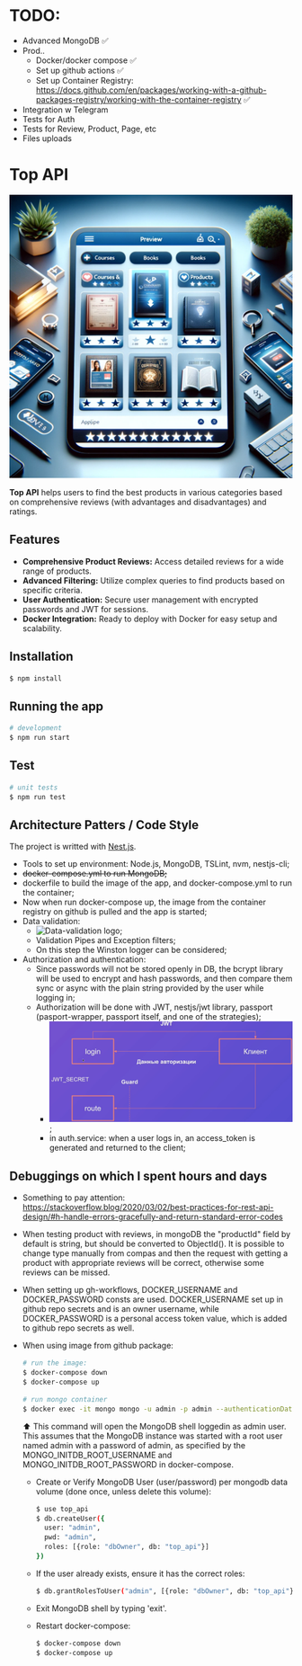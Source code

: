 # TODO:

- Advanced MongoDB ✅
- Prod..
  - Docker/docker compose ✅
  - Set up github actions ✅
  - Set up Container Registry: https://docs.github.com/en/packages/working-with-a-github-packages-registry/working-with-the-container-registry ✅
- Integration w Telegram
- Tests for Auth
- Tests for Review, Product, Page, etc
- Files uploads

# Top API

![Top API logo](https://raw.githubusercontent.com/igerne94/top-api/main/logo.webp)

**Top API** helps users to find the best products in various categories based on comprehensive reviews (with advantages and disadvantages) and ratings.

## Features

- **Comprehensive Product Reviews:** Access detailed reviews for a wide range of products.
- **Advanced Filtering:** Utilize complex queries to find products based on specific criteria.
- **User Authentication:** Secure user management with encrypted passwords and JWT for sessions.
- **Docker Integration:** Ready to deploy with Docker for easy setup and scalability.

## Installation

```bash
$ npm install
```

## Running the app

```bash
# development
$ npm run start
```

## Test

```bash
# unit tests
$ npm run test
```

## Architecture Patters / Code Style

The project is writted with [Nest.js](https://docs.nestjs.com/).

- Tools to set up environment: Node.js, MongoDB, TSLint, nvm, nestjs-cli;
- ~~docker-compose.yml to run MongoDB;~~
- dockerfile to build the image of the app, and docker-compose.yml to run the container;
- Now when run docker-compose up, the image from the container registry on github is pulled and the app is started;
- Data validation:
  - ![Data-validation logo](https://raw.githubusercontent.com/igerne94/top-api/main/data-validation.webp);
  - Validation Pipes and Exception filters;
  - On this step the Winston logger can be considered;
- Authorization and authentication:
  - Since passwords will not be stored openly in DB, the bcrypt library will be used to encrypt and hash passwords, and then compare them sync or async with the plain string provided by the user while logging in;
  - Authorization will be done with JWT, nestjs/jwt library, passport (pasport-wrapper, passport itself, and one of the strategies);
    - ![jwt logo](https://github.com/igerne94/top-api/blob/main/jwt.png);
    - in auth.service: when a user logs in, an access_token is generated and returned to the client;

## Debuggings on which I spent hours and days

- Something to pay attention: https://stackoverflow.blog/2020/03/02/best-practices-for-rest-api-design/#h-handle-errors-gracefully-and-return-standard-error-codes

- When testing product with reviews, in mongoDB the "productId" field by default is string, but should be converted to ObjectId(). It is possible to change type manually from compas and then the request with getting a product with appropriate reviews will be correct, otherwise some reviews can be missed.

- When setting up gh-workflows, DOCKER_USERNAME and DOCKER_PASSWORD consts are used. DOCKER_USERNAME set up in github repo secrets and is an owner username, while DOCKER_PASSWORD is a personal access token value, which is added to github repo secrets as well.

- When using image from github package:

  ```bash
  # run the image:
  $ docker-compose down
  $ docker-compose up
  ```

  ```bash
  # run mongo container
  $ docker exec -it mongo mongo -u admin -p admin --authenticationDatabase admin
  ```

  ⬆️ This command will open the MongoDB shell loggedin as admin user. This assumes that the MongoDB instance was started with a root user named admin with a password of admin, as specified by the MONGO_INITDB_ROOT_USERNAME and MONGO_INITDB_ROOT_PASSWORD in docker-compose.

  - Create or Verify MongoDB User (user/password) per mongodb data volume (done once, unless delete this volume):

    ```bash
    $ use top_api
    $ db.createUser({
      user: "admin",
      pwd: "admin",
      roles: [{role: "dbOwner", db: "top_api"}]
    })
    ```

  - If the user already exists, ensure it has the correct roles:

    ```bash
    $ db.grantRolesToUser("admin", [{role: "dbOwner", db: "top_api"}])
    ```

  - Exit MongoDB shell by typing 'exit'.

  - Restart docker-compose:

    ```bash
    $ docker-compose down
    $ docker-compose up
    ```
